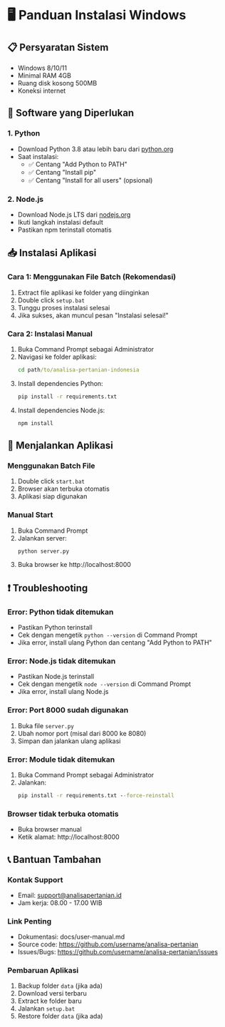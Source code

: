 # 🖥️ Panduan Instalasi Windows

## 📋 Persyaratan Sistem
- Windows 8/10/11
- Minimal RAM 4GB
- Ruang disk kosong 500MB
- Koneksi internet

## 🔧 Software yang Diperlukan

### 1. Python
- Download Python 3.8 atau lebih baru dari [python.org](https://www.python.org/downloads/)
- Saat instalasi:
  * ✅ Centang "Add Python to PATH"
  * ✅ Centang "Install pip"
  * ✅ Centang "Install for all users" (opsional)

### 2. Node.js
- Download Node.js LTS dari [nodejs.org](https://nodejs.org/)
- Ikuti langkah instalasi default
- Pastikan npm terinstall otomatis

## 📥 Instalasi Aplikasi

### Cara 1: Menggunakan File Batch (Rekomendasi)
1. Extract file aplikasi ke folder yang diinginkan
2. Double click `setup.bat`
3. Tunggu proses instalasi selesai
4. Jika sukses, akan muncul pesan "Instalasi selesai!"

### Cara 2: Instalasi Manual
1. Buka Command Prompt sebagai Administrator
2. Navigasi ke folder aplikasi:
   ```cmd
   cd path/to/analisa-pertanian-indonesia
   ```
3. Install dependencies Python:
   ```cmd
   pip install -r requirements.txt
   ```
4. Install dependencies Node.js:
   ```cmd
   npm install
   ```

## 🚀 Menjalankan Aplikasi

### Menggunakan Batch File
1. Double click `start.bat`
2. Browser akan terbuka otomatis
3. Aplikasi siap digunakan

### Manual Start
1. Buka Command Prompt
2. Jalankan server:
   ```cmd
   python server.py
   ```
3. Buka browser ke http://localhost:8000

## ❗ Troubleshooting

### Error: Python tidak ditemukan
- Pastikan Python terinstall
- Cek dengan mengetik `python --version` di Command Prompt
- Jika error, install ulang Python dan centang "Add Python to PATH"

### Error: Node.js tidak ditemukan
- Pastikan Node.js terinstall
- Cek dengan mengetik `node --version` di Command Prompt
- Jika error, install ulang Node.js

### Error: Port 8000 sudah digunakan
1. Buka file `server.py`
2. Ubah nomor port (misal dari 8000 ke 8080)
3. Simpan dan jalankan ulang aplikasi

### Error: Module tidak ditemukan
1. Buka Command Prompt sebagai Administrator
2. Jalankan:
   ```cmd
   pip install -r requirements.txt --force-reinstall
   ```

### Browser tidak terbuka otomatis
- Buka browser manual
- Ketik alamat: http://localhost:8000

## 📞 Bantuan Tambahan

### Kontak Support
- Email: support@analisapertanian.id
- Jam kerja: 08.00 - 17.00 WIB

### Link Penting
- Dokumentasi: docs/user-manual.md
- Source code: https://github.com/username/analisa-pertanian
- Issues/Bugs: https://github.com/username/analisa-pertanian/issues

### Pembaruan Aplikasi
1. Backup folder `data` (jika ada)
2. Download versi terbaru
3. Extract ke folder baru
4. Jalankan `setup.bat`
5. Restore folder `data` (jika ada)
